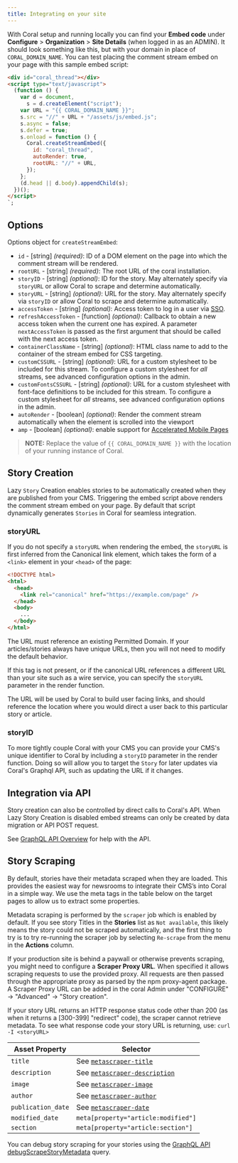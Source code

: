 ```yaml
---
title: Integrating on your site
---
```


With Coral setup and running locally you can find your **Embed code** under **Configure** > **Organization** > **Site Details** (when logged in as an ADMIN). It should look something like this, but with your domain in place of `CORAL_DOMAIN_NAME`. You can test placing the comment stream embed on your page with this sample embed script:

```html
<div id="coral_thread"></div>
<script type="text/javascript">
  (function () {
    var d = document,
      s = d.createElement("script");
    var URL = "{{ CORAL_DOMAIN_NAME }}";
    s.src = "//" + URL + "/assets/js/embed.js";
    s.async = false;
    s.defer = true;
    s.onload = function () {
      Coral.createStreamEmbed({
        id: "coral_thread",
        autoRender: true,
        rootURL: "//" + URL,
      });
    };
    (d.head || d.body).appendChild(s);
  })();
</script>
`;
```

## Options

Options object for `createStreamEmbed`:

- `id` - [string] _(required)_: ID of a DOM element on the page into which the comment stream will be rendered.
- `rootURL` - [string] _(required)_: The root URL of the coral installation.
- `storyID` - [string] _(optional)_: ID for the story. May alternately specify via `storyURL` or allow Coral to scrape and determine automatically.
- `storyURL` - [string] _(optional)_: URL for the story. May alternately specify via `storyID` or allow Coral to scrape and determine automatically.
- `accessToken` - [string] _(optional)_: Access token to log in a user via [SSO](/sso).
- `refreshAccessToken` - [function] _(optional)_: Callback to obtain a new access token when the current one has expired. A parameter `nextAccessToken` is passed as the first argument that should be called with the next access token.
- `containerClassName` - [string] _(optional)_: HTML class name to add to the container of the stream embed for CSS targeting.
- `customCSSURL` - [string] _(optional)_: URL for a custom stylesheet to be included for this stream. To configure a custom stylesheet for _all_ streams, see advanced configuration options in the admin.
- `customFontsCSSURL` - [string] _(optional)_: URL for a custom stylesheet with font-face definitions to be included for this stream. To configure a custom stylesheet for _all_ streams, see advanced configuration options in the admin.
- `autoRender` - [boolean] _(optional)_: Render the comment stream automatically when the element is scrolled into the viewport
- `amp` - [boolean] _(optional)_: enable support for [Accelerated Mobile Pages](/amp)

> **NOTE:** Replace the value of `{{ CORAL_DOMAIN_NAME }}` with the location of your running instance of Coral.

## Story Creation

Lazy `Story` Creation enables stories to be automatically created when they are published from your CMS. Triggering the embed script above renders the comment stream embed on your page. By default that script dynamically generates `Stories` in Coral for seamless integration.

### storyURL

If you do not specify a `storyURL` when rendering the embed, the `storyURL` is first inferred from the Canonical link element, which takes the form of a `<link>` element in your `<head>` of the page:

```html
<!DOCTYPE html>
<html>
  <head>
    <link rel="canonical" href="https://example.com/page" />
  </head>
  <body>
    ...
  </body>
</html>
```

The URL must reference an existing Permitted Domain. If your articles/stories always have unique URLs, then you will not need to modify the default behavior.

If this tag is not present, or if the canonical URL references a different URL than your site such as a wire service, you can specify the `storyURL` parameter in the render function.

The URL will be used by Coral to build user facing links, and should reference the location where you would direct a user back to this particular story or article.

### storyID

To more tightly couple Coral with your CMS you can provide your CMS's unique identifier to Coral by including a `storyID` parameter in the render function. Doing so will allow you to target the `Story` for later updates via Coral's Graphql API, such as updating the URL if it changes.

## Integration via API

Story creation can also be controlled by direct calls to Coral's API. When Lazy Story Creation is disabled embed streams can only be created by data migration or API POST request.

See [GraphQL API Overview](/api/schema) for help with the API.

## Story Scraping

By default, stories have their metadata scraped when they are loaded. This provides the easiest way for newsrooms to integrate their CMS’s into Coral in a simple way. We use the meta tags in the table below on the target pages to allow us to extract some properties.

Metadata scraping is performed by the `scraper` job which is enabled by default. If you see story Titles in the **Stories** list as `Not available`, this likely means the story could not be scraped automatically, and the first thing to try is to try re-running the scraper job by selecting `Re-scrape` from the menu in the **Actions** column.

If your production site is behind a paywall or otherwise prevents scraping, you might need to configure a **Scraper Proxy URL**. When specified it allows scraping requests to use the provided proxy. All requests are then passed through the appropriate proxy as parsed by the npm proxy-agent package. A Scraper Proxy URL can be added in the coral Admin under "CONFIGURE" -> "Advanced" -> "Story creation".

If your story URL returns an HTTP response status code other than 200 (as when it returns a [300-399] "redirect" code), the scraper cannot retrieve metadata. To see what response code your story URL is returning, use: `curl -I <storyURL>`

| Asset Property     | Selector                                                                                                                          |
| ------------------ | --------------------------------------------------------------------------------------------------------------------------------- |
| `title`            | See [`metascraper-title`](https://github.com/microlinkhq/metascraper/blob/master/packages/metascraper-title/index.js)             |
| `description`      | See [`metascraper-description`](https://github.com/microlinkhq/metascraper/blob/master/packages/metascraper-description/index.js) |
| `image`            | See [`metascraper-image`](https://github.com/microlinkhq/metascraper/blob/master/packages/metascraper-image/index.js)             |
| `author`           | See [`metascraper-author`](https://github.com/microlinkhq/metascraper/blob/master/packages/metascraper-author/index.js)           |
| `publication_date` | See [`metascraper-date`](https://github.com/microlinkhq/metascraper/blob/master/packages/metascraper-date/index.js)               |
| `modified_date`    | `meta[property="article:modified"]`                                                                                               |
| `section`          | `meta[property="article:section"]`                                                                                                |

You can debug story scraping for your stories using the [GraphQL API debugScrapeStoryMetadata](https://docs.coralproject.net/api/queries/debug-scrape-story-metadata) query.
